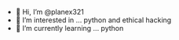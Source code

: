 - 👋 Hi, I’m @planex321
- 👀 I’m interested in ... python and ethical hacking 
- 🌱 I’m currently learning ... python 


